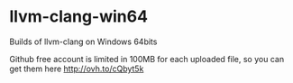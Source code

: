 llvm-clang-win64
================

Builds of llvm-clang on Windows 64bits

Github free account is limited in 100MB for each uploaded file, so you can get them here http://ovh.to/cQbyt5k
